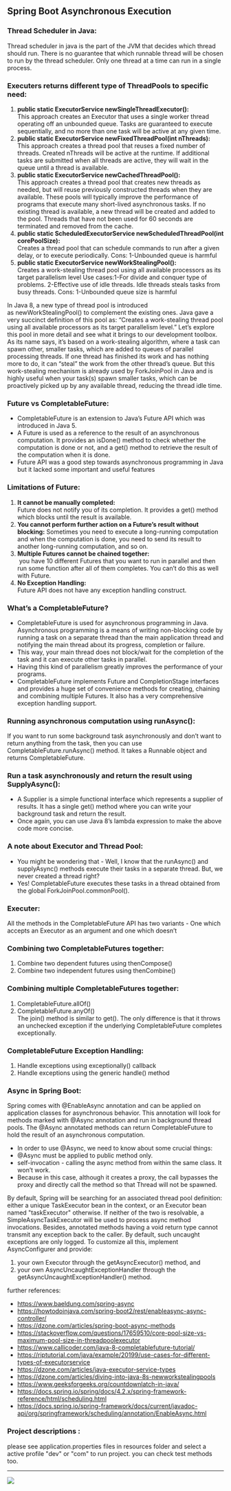 ## Spring Boot Asynchronous Execution

### Thread Scheduler in Java:
Thread scheduler in java is the part of the JVM that decides which thread should run.
There is no guarantee that which runnable thread will be chosen to run by the thread scheduler.
Only one thread at a time can run in a single process.

### Executers returns different type of ThreadPools to specific need:
1. **public static ExecutorService newSingleThreadExecutor():**    
This approach creates an Executor that uses a single worker thread operating off an unbounded queue. Tasks are guaranteed to execute sequentially, and no more than one task will be active at any given time.
2. **public static ExecutorService newFixedThreadPool(int nThreads):**  
This approach creates a thread pool that reuses a fixed number of threads. Created nThreads will be active at the runtime. If additional tasks are submitted when all threads are active, they will wait in the queue until a thread is available.
3. **public static ExecutorService newCachedThreadPool():**     
This approach creates a thread pool that creates new threads as needed, but will reuse previously constructed threads when they are available. These pools will typically improve the performance of programs that execute many short-lived asynchronous tasks. If no existing thread is available, a new thread will be created and added to the pool. Threads that have not been used for 60 seconds are terminated and removed from the cache.
4. **public static ScheduledExecutorService newScheduledThreadPool(int corePoolSize):**  
Creates a thread pool that can schedule commands to run after a given delay, or to execute periodically.
Cons: 1-Unbounded queue is harmful
5. **public static ExecutorService newWorkStealingPool():**  
Creates a work-stealing thread pool using all available processors as its target parallelism level
Use cases:1-For divide and conquer type of problems.  2-Effective use of idle threads. Idle threads steals tasks from busy threads.
Cons: 1-Unbounded queue size is harmful

In Java 8, a new type of thread pool is introduced as newWorkStealingPool() to complement the existing ones. Java gave a very succinct definition of this pool as:
“Creates a work-stealing thread pool using all available processors as its target parallelism level.”
Let’s explore this pool in more detail and see what it brings to our development toolbox.
As its name says, it’s based on a work-stealing algorithm, where a task can spawn other, smaller tasks, which are added to queues of parallel processing threads. If one thread has finished its work and has nothing more to do, it can “steal” the work from the other thread’s queue.
But this work-stealing mechanism is already used by ForkJoinPool in Java and is highly useful when your task(s) spawn smaller tasks, which can be proactively picked up by any available thread, reducing the thread idle time.

### Future vs CompletableFuture:
- CompletableFuture is an extension to Java’s Future API which was introduced in Java 5.
- A Future is used as a reference to the result of an asynchronous computation. It provides an isDone() method to check whether the computation is done or not, and a get() method to retrieve the result of the computation when it is done.
- Future API was a good step towards asynchronous programming in Java but it lacked some important and useful features

### Limitations of Future:
1. **It cannot be manually completed:**    
Future does not notify you of its completion. It provides a get() method which blocks until the result is available.
2. **You cannot perform further action on a Future’s result without blocking:** 
Sometimes you need to execute a long-running computation and when the computation is done, you need to send its result to another long-running computation, and so on.
3. **Multiple Futures cannot be chained together:**    
 you have 10 different Futures that you want to run in parallel and then run some function after all of them completes. You can’t do this as well with Future.
4. **No Exception Handling:**   
Future API does not have any exception handling construct.

### What’s a CompletableFuture?
- CompletableFuture is used for asynchronous programming in Java. Asynchronous programming is a means of writing non-blocking code by running a task on a separate thread than the main application thread and notifying the main thread about its progress, completion or failure.
- This way, your main thread does not block/wait for the completion of the task and it can execute other tasks in parallel.
- Having this kind of parallelism greatly improves the performance of your programs.
- CompletableFuture implements Future and CompletionStage interfaces and provides a huge set of convenience methods for creating, chaining and combining multiple Futures. It also has a very comprehensive exception handling support.

### Running asynchronous computation using runAsync():
If you want to run some background task asynchronously and don’t want to return anything from the task, then you can use CompletableFuture.runAsync() method. It takes a Runnable object and returns CompletableFuture<Void>.

### Run a task asynchronously and return the result using SupplyAsync():
- A Supplier<T> is a simple functional interface which represents a supplier of results. It has a single get() method where you can write your background task and return the result.
- Once again, you can use Java 8’s lambda expression to make the above code more concise.

### A note about Executor and Thread Pool:
- You might be wondering that - Well, I know that the runAsync() and supplyAsync() methods execute their tasks in a separate thread. But, we never created a thread right?
- Yes! CompletableFuture executes these tasks in a thread obtained from the global ForkJoinPool.commonPool().

### Executer:
All the methods in the CompletableFuture API has two variants - One which accepts an Executor as an argument and one which doesn’t

### Combining two CompletableFutures together:
1. Combine two dependent futures using thenCompose()
2. Combine two independent futures using thenCombine()

### Combining multiple CompletableFutures together:
1. CompletableFuture.allOf()
2. CompletableFuture.anyOf()    
The join() method is similar to get(). The only difference is that it throws an unchecked exception if the underlying CompletableFuture completes exceptionally.

### CompletableFuture Exception Handling:
1. Handle exceptions using exceptionally() callback
2. Handle exceptions using the generic handle() method

### Async in Spring Boot:
Spring comes with @EnableAsync annotation and can be applied on application classes for asynchronous behavior. This annotation will look for methods marked with @Async annotation and run in background thread pools. The @Async annotated methods can return CompletableFuture to hold the result of an asynchronous computation.
- In order to use @Async, we need to know about some crucial things:
- @Async must be applied to public method only.
- self-invocation - calling the async method from within the same class. It won’t work.
- Because in this case, although it creates a proxy, the call bypasses the proxy and directly call the method so that Thread will not be spawned.

By default, Spring will be searching for an associated thread pool definition: either a unique TaskExecutor bean in the context, or an Executor bean named "taskExecutor" otherwise. If neither of the two is resolvable, a SimpleAsyncTaskExecutor will be used to process async method invocations.
Besides, annotated methods having a void return type cannot transmit any exception back to the caller. By default, such uncaught exceptions are only logged. 
To customize all this, implement AsyncConfigurer and provide:
1. your own Executor through the getAsyncExecutor() method, and
2. your own AsyncUncaughtExceptionHandler through the getAsyncUncaughtExceptionHandler() method.

further references:     
- https://www.baeldung.com/spring-async   
- https://howtodoinjava.com/spring-boot2/rest/enableasync-async-controller/   
- https://dzone.com/articles/spring-boot-async-methods    
- https://stackoverflow.com/questions/17659510/core-pool-size-vs-maximum-pool-size-in-threadpoolexecutor  
- https://www.callicoder.com/java-8-completablefuture-tutorial/   
- https://riptutorial.com/java/example/20199/use-cases-for-different-types-of-executorservice 
- https://dzone.com/articles/java-executor-service-types  
- https://dzone.com/articles/diving-into-java-8s-newworkstealingpools 
- https://www.geeksforgeeks.org/countdownlatch-in-java/   
- https://docs.spring.io/spring/docs/4.2.x/spring-framework-reference/html/scheduling.html    
- https://docs.spring.io/spring-framework/docs/current/javadoc-api/org/springframework/scheduling/annotation/EnableAsync.html

### Project descriptions :
please see application.properties files in resources folder and select a active profile "dev" or "com" to run project. you can check test methods too.  

<hr/>
<a href="mailto:eng.motahari@gmail.com?"><img src="https://img.shields.io/badge/gmail-%23DD0031.svg?&style=for-the-badge&logo=gmail&logoColor=white"/></a>


